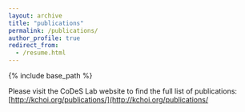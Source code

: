 ```yaml
---
layout: archive
title: "publications"
permalink: /publications/
author_profile: true
redirect_from:
  - /resume.html
---
```


{% include base_path %}

Please visit the CoDeS Lab website to find the full list of publications:
[http://kchoi.org/publications/](http://kchoi.org/publications/
